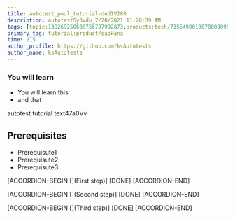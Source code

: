 ```yaml
---
title: autotest_pool_tutorial-ded1V280
description: autotestSy3vdu_7/20/2021 11:20:39 AM
tags: [topic:139269250608756787992873,products:tech/73554900100700000996,tutorial:experience/advanced]
primary_tag: tutorial:product/sapHana
time: 215
author_profile: https://github.com/ksAutotests
author_name: ksAutotests
---
```

### You will learn
- You will learn this
- and that

autotest tutorial text47a0Vv

## Prerequisites
- Prerequisute1
- Prerequisute2
- Prerequisute3

[ACCORDION-BEGIN [](First step)]
[DONE]
[ACCORDION-END]

[ACCORDION-BEGIN [](Second step)]
[DONE]
[ACCORDION-END]

[ACCORDION-BEGIN [](Third step)]
[DONE]
[ACCORDION-END]

